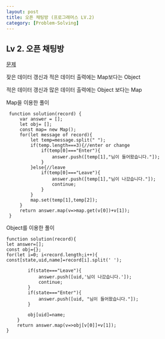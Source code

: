 ```yaml
---
layout: post
title: 오픈 채팅방 (프로그래머스 LV.2)
category: [Problem-Solving]
---
```


## Lv 2. 오픈 채팅방

[문제](https://programmers.co.kr/learn/courses/30/lessons/42888)

잦은 데이터 갱신과 적은 데이터 출력에는 Map보다는 Object

적은 데이터 갱신과 많은 데이터 출력에는 Object 보다는 Map

Map을 이용한 풀이

     function solution(record) {
         var answer = [];
         let obj= [];
         const map= new Map();
         for(let message of record){
             let temp=message.split(" ");
             if(temp.length===3){//enter or change
                 if(temp[0]==="Enter"){
                     answer.push([temp[1],"님이 들어왔습니다."]);
                 }
             }else{//leave
                 if(temp[0]==="Leave"){
                     answer.push([temp[1],"님이 나갔습니다."]);
                     continue;
                 }
             }
             map.set(temp[1],temp[2]);
         }
         return answer.map(v=>map.get(v[0])+v[1]);
     }

Object를 이용한 풀이

    function solution(record){
    let answer=[];
    const obj={};
    for(let i=0; i<record.length;i++){
    const[state,uid,name]=record[i].split(' ');

            if(state==="Leave"){
                answer.push([uid,'님이 나갔습니다.']);
                continue;
            }
            if(state==="Enter"){
                answer.push([uid, "님이 들어왔습니다."]);
            }

            obj[uid]=name;
        }
        return answer.map(v=>obj[v[0]]+v[1]);
    }

